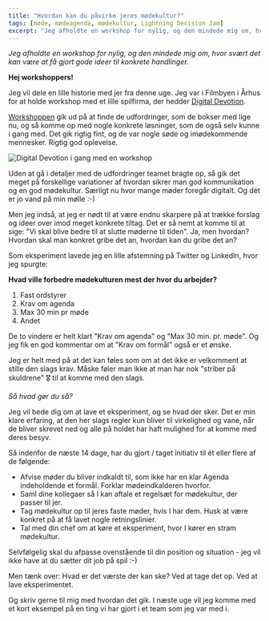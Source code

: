 ```yaml
---
title: "Hvordan kan du påvirke jeres mødekultur?"
tags: [møde, mødeagenda, mødekultur, Lightning Decision Jam]
excerpt: "Jeg afholdte en workshop for nylig, og den mindede mig om, hvor svært det kan være at få gjort gode ideer til konkrete handlinger."
---
```


_Jeg afholdte en workshop for nylig, og den mindede mig om, hvor svært det kan være at få gjort gode ideer til konkrete handlinger._

**Hej workshoppers!**

Jeg vil dele en lille historie med jer fra denne uge. Jeg var i Filmbyen i Århus for at holde workshop med et lille spilfirma, der hedder [Digital Devotion](https://digitaldevotion.io/).

[Workshoppen](/workshops/lightning-decision-jam) gik ud på at finde de udfordringer, som de bokser med lige nu, og så komme op med nogle konkrete løsninger, som de også selv kunne i gang med. Det gik rigtig fint, og de var nogle søde og imødekommende mennesker. Rigtig god oplevelse.

![Digital Devotion i gang med en workshop](/assets/images/ldj-dd.jpg)

Uden at gå i detaljer med de udfordringer teamet bragte op, så gik det meget på forskellige variationer af hvordan sikrer man god kommunikation og en god mødekultur. Særligt nu hvor mange møder foregår digitalt. Og dét er jo vand på min mølle :-)

Men jeg indså, at jeg er nødt til at være endnu skarpere på at trække forslag og ideer over imod meget konkrete tiltag. Det er så nemt at komme til at sige: "Vi skal blive bedre til at slutte møderne til tiden". Ja, men hvordan? Hvordan skal man konkret gribe det an, hvordan kan du gribe det an?

Som eksperiment lavede jeg en lille afstemning på Twitter og LinkedIn, hvor jeg spurgte:

**Hvad ville forbedre mødekulturen mest der hvor du arbejder?**

1.  Fast ordstyrer
2.  Krav om agenda
3.  Max 30 min pr møde
4.  Andet

De to vindere er helt klart "Krav om agenda" og "Max 30 min. pr. møde". Og jeg fik en god kommentar om at "Krav om formål" også er et ønske.

Jeg er helt med på at det kan føles som om at det ikke er velkomment at stille den slags krav. Måske føler man ikke at man har nok "striber på skuldrene" 🎖️ til at komme med den slags.

_Så hvad gør du så?_

Jeg vil bede dig om at lave et eksperiment, og se hvad der sker. Det er min klare erfaring, at den her slags regler kun bliver til virkelighed og vane, når de bliver skrevet ned og alle på holdet har haft mulighed for at komme med deres besyv.

Så indenfor de næste 14 dage, har du gjort / taget initiativ til ét eller flere af de følgende:

- Afvise møder du bliver indkaldt til, som ikke har en klar Agenda indeholdende et formål. Forklar mødeindkalderen hvorfor.
- Saml dine kollegaer så I kan aftale et regelsæt for mødekultur, der passer til jer.
- Tag mødekultur op til jeres faste møder, hvis I har dem. Husk at være konkret på at få lavet nogle retningslinier.
- Tal med din chef om at køre et eksperiment, hvor I kører en stram mødekultur.

Selvfølgelig skal du afpasse ovenstående til din position og situation - jeg vil ikke have at du sætter dit job på spil :-)

Men tænk over: Hvad er det værste der kan ske? Ved at tage det op. Ved at lave eksperimentet.

Og skriv gerne til mig med hvordan det gik. I næste uge vil jeg komme med et kort eksempel på en ting vi har gjort i et team som jeg var med i.
